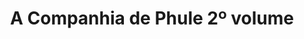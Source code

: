 ---
Numero: 505
title: A Companhia de Phule 2º volume
Autor: Robert Asprin
Co-autor: 
Ano-de-Publicacao: 1999
Titulo-original: "Phules Company"
Tradutor: Alexandra Santos Tavares
Co-tradutor: 
Ano-de-edicao: 1990
alias: Robert-Asprin
Autor2-alias: 
Tradutor1-alias: Alexandra-Santos-Tavares
Tradutor2-alias: 
Titulo-link: 505-A-Companhia-de-Phule-2-volume
Capa: 
pags: 
Capa-link: 
---